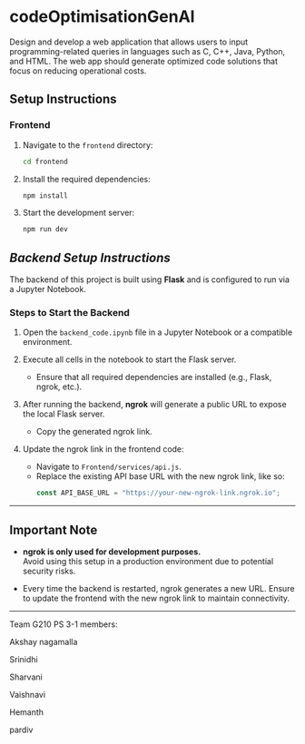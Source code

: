 # codeOptimisationGenAI
Design and develop a web application that allows users to input programming-related queries in languages such as C, C++, Java, Python, and HTML. The web app should generate optimized code solutions that focus on reducing operational costs.

## **Setup Instructions**

### **Frontend**

1. Navigate to the `frontend` directory:
   ```bash
   cd frontend
2. Install the required dependencies:
    ```bash
    npm install
3. Start the development server:
   ```bash
   npm run dev
## *Backend Setup Instructions*

The backend of this project is built using **Flask** and is configured to run via a Jupyter Notebook.

### **Steps to Start the Backend**

1. Open the `backend_code.ipynb` file in a Jupyter Notebook or a compatible environment.

2. Execute all cells in the notebook to start the Flask server.  
   - Ensure that all required dependencies are installed (e.g., Flask, ngrok, etc.).

3. After running the backend, **ngrok** will generate a public URL to expose the local Flask server.  
   - Copy the generated ngrok link.

4. Update the ngrok link in the frontend code:  
   - Navigate to `Frontend/services/api.js`.  
   - Replace the existing API base URL with the new ngrok link, like so:
     ```javascript
     const API_BASE_URL = "https://your-new-ngrok-link.ngrok.io";
     ```

---

## **Important Note**

- **ngrok is only used for development purposes.**  
  Avoid using this setup in a production environment due to potential security risks.

- Every time the backend is restarted, ngrok generates a new URL. Ensure to update the frontend with the new ngrok link to maintain connectivity.

---


Team G210 PS 3-1
members:

Akshay nagamalla

Srinidhi 

Sharvani

Vaishnavi

Hemanth

pardiv
